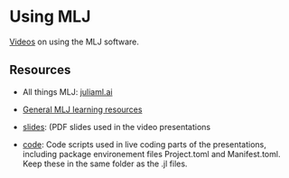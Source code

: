 # Using MLJ

[Videos]() on using the MLJ software.

## Resources

- All things MLJ: [juliaml.ai](juliaml.ai)

- [General MLJ learning resources](https://juliaai.github.io/MLJ.jl/dev/learning_mlj/)

- [slides](slides/): (PDF slides used in the video presentations

- [code](code/): Code scripts used in live coding parts of the presentations, including
  package environement files Project.toml and Manifest.toml. Keep these in the same folder
  as the .jl files.
